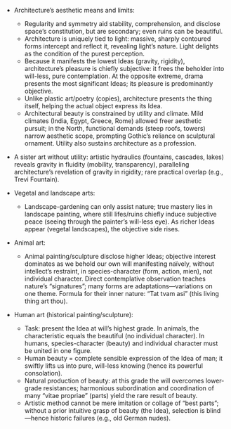 - Architecture’s aesthetic means and limits:
  - Regularity and symmetry aid stability, comprehension, and disclose space’s constitution, but are secondary; even ruins can be beautiful.
  - Architecture is uniquely tied to light: massive, sharply contoured forms intercept and reflect it, revealing light’s nature. Light delights as the condition of the purest perception.
  - Because it manifests the lowest Ideas (gravity, rigidity), architecture’s pleasure is chiefly subjective: it frees the beholder into will-less, pure contemplation. At the opposite extreme, drama presents the most significant Ideas; its pleasure is predominantly objective.
  - Unlike plastic art/poetry (copies), architecture presents the thing itself, helping the actual object express its Idea.
  - Architectural beauty is constrained by utility and climate. Mild climates (India, Egypt, Greece, Rome) allowed freer aesthetic pursuit; in the North, functional demands (steep roofs, towers) narrow aesthetic scope, prompting Gothic’s reliance on sculptural ornament. Utility also sustains architecture as a profession.

- A sister art without utility: artistic hydraulics (fountains, cascades, lakes) reveals gravity in fluidity (mobility, transparency), paralleling architecture’s revelation of gravity in rigidity; rare practical overlap (e.g., Trevi Fountain).

- Vegetal and landscape arts:
  - Landscape-gardening can only assist nature; true mastery lies in landscape painting, where still lifes/ruins chiefly induce subjective peace (seeing through the painter’s will-less eye). As richer Ideas appear (vegetal landscapes), the objective side rises.

- Animal art:
  - Animal painting/sculpture disclose higher Ideas; objective interest dominates as we behold our own will manifesting naïvely, without intellect’s restraint, in species-character (form, action, mien), not individual character. Direct contemplative observation teaches nature’s “signatures”; many forms are adaptations—variations on one theme. Formula for their inner nature: “Tat tvam asi” (this living thing art thou).

- Human art (historical painting/sculpture):
  - Task: present the Idea at will’s highest grade. In animals, the characteristic equals the beautiful (no individual character). In humans, species-character (beauty) and individual character must be united in one figure.
  - Human beauty = complete sensible expression of the Idea of man; it swiftly lifts us into pure, will-less knowing (hence its powerful consolation).
  - Natural production of beauty: at this grade the will overcomes lower-grade resistances; harmonious subordination and coordination of many “vitae propriae” (parts) yield the rare result of beauty.
  - Artistic method cannot be mere imitation or collage of “best parts”; without a prior intuitive grasp of beauty (the Idea), selection is blind—hence historic failures (e.g., old German nudes).